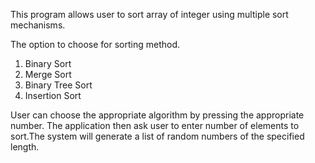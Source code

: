 This program allows user to sort array of integer using multiple sort mechanisms.

The option to choose for sorting method.
1. Binary Sort
2. Merge Sort
3. Binary Tree Sort
4. Insertion Sort

User can choose the appropriate algorithm by pressing the appropriate number.
The application then ask user to enter number of elements to sort.The system will 
generate a list of random numbers of the specified length.